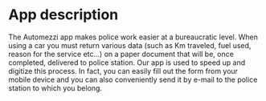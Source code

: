 # App description
The Automezzi app makes police work easier at a bureaucratic level. When using a car you must return various data (such as Km traveled, fuel used, reason for the service etc...) on a paper document that will be, once completed, delivered to police station. Our app is used to speed up and digitize 
this process. In fact, you can easily fill out the form from your mobile device and you can also conveniently send it by e-mail to the police station to which you belong.
